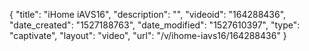 {
    "title": "iHome iAVS16",
    "description": "",
    "videoid": "164288436",
    "date_created": "1527188763",
    "date_modified": "1527610397",
    "type": "captivate",
    "layout": "video",
    "url": "\/v\/ihome-iavs16\/164288436"
}